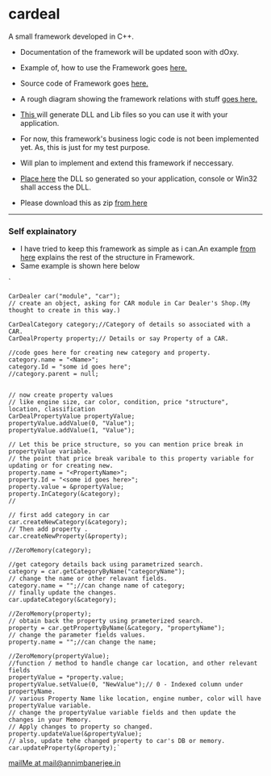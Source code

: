 
cardeal
========
A small framework developed in C++.

- Documentation of the framework will be updated soon with dOxy.

- Example of, how to use the Framework goes [here.](https://github.com/pixma/testwork/blob/master/cardeal/project/Application/main.cpp)
- Source code of Framework goes [here.](https://github.com/pixma/testwork/tree/master/cardeal/project/project)
- A rough diagram showing the framework relations with stuff [goes here.](https://github.com/pixma/testwork/blob/master/cardeal/diagram/relationshipDiagram.png)
- [This ](https://github.com/pixma/testwork/tree/master/cardeal/project/project) will generate DLL and Lib files so you can use it with your application.
- For now, this framework's business logic code is not been implemented yet. As, this is just for my test purpose.
- Will plan to implement and extend this framework if neccessary.
- [Place here](https://github.com/pixma/testwork/tree/master/cardeal/project/Application) the DLL so generated so your application, console or Win32 shall access the DLL.
- Please download this as zip [from here](https://github.com/pixma/testwork/blob/master/cardeal/cardeal.zip)

-----

### Self explainatory
- I have tried to keep this framework as simple as i can.An example [from here](https://github.com/pixma/testwork/blob/master/cardeal/project/Application/main.cpp) explains the rest of the structure in Framework.
- Same example is shown here below


`


	CarDealer car("module", "car");
	// create an object, asking for CAR module in Car Dealer's Shop.(My thought to create in this way.)

	CarDealCategory category;//Category of details so associated with a CAR.
	CarDealProperty property;// Details or say Property of a CAR.

	//code goes here for creating new category and property.
	category.name = "<Name>";
	category.Id = "some id goes here";
	//category.parent = null;


	// now create property values
	// like engine size, car color, condition, price "structure", location, classification
	CarDealPropertyValue propertyValue;
	propertyValue.addValue(0, "Value");
	propertyValue.addValue(1, "Value");

	// Let this be price structure, so you can mention price break in propertyValue variable.
	// the point that price break varibale to this property variable for updating or for creating new.
	property.name = "<PropertyName>";
	property.Id = "<some id goes here>";
	property.value = &propertyValue;
	property.InCategory(&category);
	//

	// first add category in car
	car.createNewCategory(&category);
	// Then add property .
	car.createNewProperty(&property);

	//ZeroMemory(category);

	//get category details back using parametrized search.
	category = car.getCategoryByName("categoryName");
	// change the name or other relavant fields.
	category.name = "";//can change name of category;
	// finally update the changes.
	car.updateCategory(&category);

	//ZeroMemory(property);
	// obtain back the property using prameterized search.
	property = car.getPropertyByName(&category, "propertyName");
	// change the parameter fields values.
	property.name = "";//can change the name;

	//ZeroMemory(propertyValue);
	//function / method to handle change car location, and other relevant fields
	propertyValue = *property.value;
	propertyValue.setValue(0, "NewValue");// 0 - Indexed column under propertyName.
	// various Property Name like location, engine number, color will have propertyValue variable.
	// change the propertyValue variable fields and then update the changes in your Memory.
	// Apply changes to property so changed.
	property.updateValue(&propertyValue);
	// also, update tehe changed property to car's DB or memory.
	car.updateProperty(&property);`
	

[mailMe at mail@annimbanerjee.in](mailto:mail@annimbanerjee.in)
